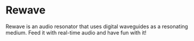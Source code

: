 # Rewave
 
 Rewave is an audio resonator that uses digital waveguides as a resonating medium. Feed it with real-time audio and have fun with it!

